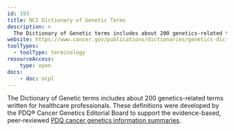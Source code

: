 ```yaml
---
id: 193
title: NCI Dictionary of Genetic Terms
description: >
  The Dictionary of Genetic terms includes about 200 genetics-related terms written for healthcare professionals.
website: https://www.cancer.gov/publications/dictionaries/genetics-dictionary
toolTypes:
  - toolType: terminology
resourceAccess:
    type: open
docs:
    - doc: ocpl
---
```

The Dictionary of Genetic terms includes about 200 genetics-related terms written for healthcare professionals. These definitions were developed by the PDQ® Cancer Genetics Editorial Board to support the evidence-based, peer-reviewed [PDQ cancer genetics information summaries](https://www.cancer.gov/publications/pdq/information-summaries/genetics).